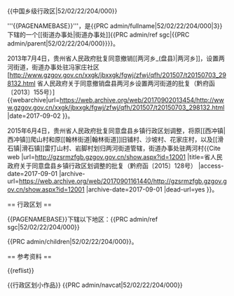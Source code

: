 {{中国乡级行政区|52/02/22/204/000}}

'''{{PAGENAMEBASE}}'''，是{{PRC admin/fullname|52/02/22/204/000|3}}下辖的一个[[街道办事处|街道办事处]]<ref>{{PRC admin/ref sgc|{{PRC admin/parent|52/02/22/204/000}}}}</ref>。

2013年7月4日，贵州省人民政府批复同意撤销[[两河乡_(盘县)|两河乡]]，设置两河街道，街道办事处驻冯家庄社区<ref>[http://www.gzgov.gov.cn/xxgk/jbxxgk/fgwj/zfwj/qfh/201507/t20150703_298132.html 省人民政府关于同意撤销盘县两河乡设置两河街道的批复（黔府函〔2013〕155号）] {{webarchive|url=https://web.archive.org/web/20170902013454/http://www.gzgov.gov.cn/xxgk/jbxxgk/fgwj/zfwj/qfh/201507/t20150703_298132.html |date=2017-09-02 }}</ref>。

2015年6月4日，贵州省人民政府批复同意盘县乡镇行政区划调整，将原[[西冲镇|西冲镇]]爬山村和原[[翰林街道|翰林街道]]旧铺村、沙坡村、花家庄村，以及[[滑石镇|滑石镇]]雷打山村、岩脚村划归两河街道管辖，街道办事处驻两河村<ref>{{Cite web |url=http://gzsrmzfgb.gzgov.gov.cn/show.aspx?id=12001 |title=省人民政府关于同意盘县乡镇行政区划调整的批复（黔府函〔2015〕128号） |access-date=2017-09-01 |archive-url=https://web.archive.org/web/20170901161440/http://gzsrmzfgb.gzgov.gov.cn/show.aspx?id=12001 |archive-date=2017-09-01 |dead-url=yes }}</ref>。

== 行政区划 ==

{{PAGENAMEBASE}}下辖以下地区：<ref>{{PRC admin/ref sgc|52/02/22/204/000}}</ref>

{{PRC admin/children|52/02/22/204/000}}。

== 参考资料 ==

{{reflist}}

{{行政区划小作品}}
{{PRC admin/navcat|52/02/22/204/000}}